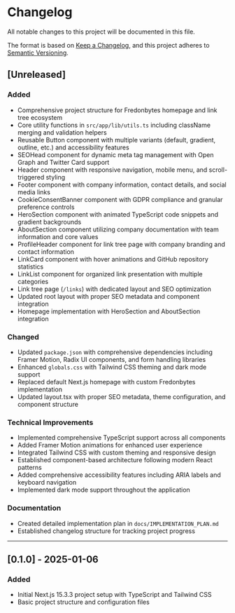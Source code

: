 # Changelog

All notable changes to this project will be documented in this file.

The format is based on [Keep a Changelog](https://keepachangelog.com/en/1.0.0/),
and this project adheres to [Semantic Versioning](https://semver.org/spec/v2.0.0.html).

## [Unreleased]

### Added
- Comprehensive project structure for Fredonbytes homepage and link tree ecosystem
- Core utility functions in `src/app/lib/utils.ts` including className merging and validation helpers
- Reusable Button component with multiple variants (default, gradient, outline, etc.) and accessibility features
- SEOHead component for dynamic meta tag management with Open Graph and Twitter Card support
- Header component with responsive navigation, mobile menu, and scroll-triggered styling
- Footer component with company information, contact details, and social media links
- CookieConsentBanner component with GDPR compliance and granular preference controls
- HeroSection component with animated TypeScript code snippets and gradient backgrounds
- AboutSection component utilizing company documentation with team information and core values
- ProfileHeader component for link tree page with company branding and contact information
- LinkCard component with hover animations and GitHub repository statistics
- LinkList component for organized link presentation with multiple categories
- Link tree page (`/links`) with dedicated layout and SEO optimization
- Updated root layout with proper SEO metadata and component integration
- Homepage implementation with HeroSection and AboutSection integration

### Changed
- Updated `package.json` with comprehensive dependencies including Framer Motion, Radix UI components, and form handling libraries
- Enhanced `globals.css` with Tailwind CSS theming and dark mode support
- Replaced default Next.js homepage with custom Fredonbytes implementation
- Updated layout.tsx with proper SEO metadata, theme configuration, and component structure

### Technical Improvements
- Implemented comprehensive TypeScript support across all components
- Added Framer Motion animations for enhanced user experience
- Integrated Tailwind CSS with custom theming and responsive design
- Established component-based architecture following modern React patterns
- Added comprehensive accessibility features including ARIA labels and keyboard navigation
- Implemented dark mode support throughout the application

### Documentation
- Created detailed implementation plan in `docs/IMPLEMENTATION_PLAN.md`
- Established changelog structure for tracking project progress

---

## [0.1.0] - 2025-01-06

### Added
- Initial Next.js 15.3.3 project setup with TypeScript and Tailwind CSS
- Basic project structure and configuration files